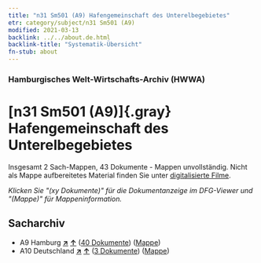 ```yaml
---
title: "n31 Sm501 (A9) Hafengemeinschaft des Unterelbegebietes"
etr: category/subject/n31 Sm501 (A9)
modified: 2021-03-13
backlink: ../../about.de.html
backlink-title: "Systematik-Übersicht"
fn-stub: about
---
```


### Hamburgisches Welt-Wirtschafts-Archiv (HWWA)
# [n31 Sm501 (A9)]{.gray}&#8201; Hafengemeinschaft des Unterelbegebietes&#160; 




Insgesamt 2 Sach-Mappen, 43 Dokumente - Mappen unvollständig.
Nicht als Mappe aufbereitetes Material finden Sie unter [digitalisierte Filme](/film/h1_sh).

_Klicken Sie "(xy Dokumente)" für die Dokumentanzeige im DFG-Viewer und "(Mappe)" für Mappeninformation._

## Sacharchiv



- A9 Hamburg [**&nearr;**](../../../geo/i/140905/about.de.html "Hamburg (alle Mappen)") [**&uarr;**](../../../geo/about.de.html#A9 "Ländersystematik") (<a href="https://pm20.zbw.eu/dfgview/sh/140905,145564" title="über: Hamburg : Hafengemeinschaft des Unterelbegebietes" target="_blank">40 Dokumente</a>) ([Mappe](../../../../folder/sh/1409xx/140905/1455xx/145564/about.de.html))
- A10 Deutschland [**&nearr;**](../../../geo/i/126128/about.de.html "Deutschland (alle Mappen)") [**&uarr;**](../../../geo/about.de.html#A10 "Ländersystematik") (<a href="https://pm20.zbw.eu/dfgview/sh/126128,145564" title="über: Deutschland : Hafengemeinschaft des Unterelbegebietes" target="_blank">3 Dokumente</a>) ([Mappe](../../../../folder/sh/1261xx/126128/1455xx/145564/about.de.html))


